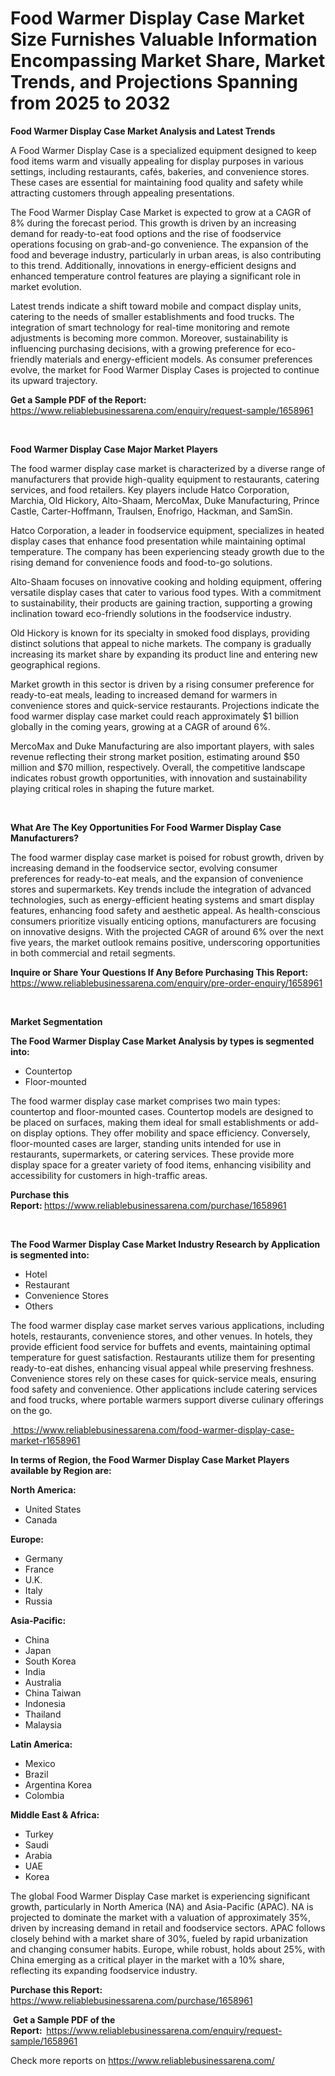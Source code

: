 <p><h1>Food Warmer Display Case Market Size Furnishes Valuable Information Encompassing Market Share, Market Trends, and Projections Spanning from 2025 to 2032</h1></p><p><strong>Food Warmer Display Case Market Analysis and Latest Trends</strong></p>
<p><p>A Food Warmer Display Case is a specialized equipment designed to keep food items warm and visually appealing for display purposes in various settings, including restaurants, cafés, bakeries, and convenience stores. These cases are essential for maintaining food quality and safety while attracting customers through appealing presentations.</p><p>The Food Warmer Display Case Market is expected to grow at a CAGR of 8% during the forecast period. This growth is driven by an increasing demand for ready-to-eat food options and the rise of foodservice operations focusing on grab-and-go convenience. The expansion of the food and beverage industry, particularly in urban areas, is also contributing to this trend. Additionally, innovations in energy-efficient designs and enhanced temperature control features are playing a significant role in market evolution.</p><p>Latest trends indicate a shift toward mobile and compact display units, catering to the needs of smaller establishments and food trucks. The integration of smart technology for real-time monitoring and remote adjustments is becoming more common. Moreover, sustainability is influencing purchasing decisions, with a growing preference for eco-friendly materials and energy-efficient models. As consumer preferences evolve, the market for Food Warmer Display Cases is projected to continue its upward trajectory.</p></p>
<p><strong>Get a Sample PDF of the Report:&nbsp;</strong> <a href="https://www.reliablebusinessarena.com/enquiry/request-sample/1658961?utm_campaign=2133&utm_medium=2&utm_source=Github&utm_content=ia&utm_term=08042025&utm_id=food-warmer-display-case">https://www.reliablebusinessarena.com/enquiry/request-sample/1658961</a></p>
<p>&nbsp;</p>
<p><strong>Food Warmer Display Case Major Market Players</strong></p>
<p><p>The food warmer display case market is characterized by a diverse range of manufacturers that provide high-quality equipment to restaurants, catering services, and food retailers. Key players include Hatco Corporation, Marchia, Old Hickory, Alto-Shaam, MercoMax, Duke Manufacturing, Prince Castle, Carter-Hoffmann, Traulsen, Enofrigo, Hackman, and SamSin.</p><p>Hatco Corporation, a leader in foodservice equipment, specializes in heated display cases that enhance food presentation while maintaining optimal temperature. The company has been experiencing steady growth due to the rising demand for convenience foods and food-to-go solutions.</p><p>Alto-Shaam focuses on innovative cooking and holding equipment, offering versatile display cases that cater to various food types. With a commitment to sustainability, their products are gaining traction, supporting a growing inclination toward eco-friendly solutions in the foodservice industry.</p><p>Old Hickory is known for its specialty in smoked food displays, providing distinct solutions that appeal to niche markets. The company is gradually increasing its market share by expanding its product line and entering new geographical regions.</p><p>Market growth in this sector is driven by a rising consumer preference for ready-to-eat meals, leading to increased demand for warmers in convenience stores and quick-service restaurants. Projections indicate the food warmer display case market could reach approximately $1 billion globally in the coming years, growing at a CAGR of around 6%.</p><p>MercoMax and Duke Manufacturing are also important players, with sales revenue reflecting their strong market position, estimating around $50 million and $70 million, respectively. Overall, the competitive landscape indicates robust growth opportunities, with innovation and sustainability playing critical roles in shaping the future market.</p></p>
<p>&nbsp;</p>
<p><strong>What Are The Key Opportunities For Food Warmer Display Case Manufacturers?</strong></p>
<p><p>The food warmer display case market is poised for robust growth, driven by increasing demand in the foodservice sector, evolving consumer preferences for ready-to-eat meals, and the expansion of convenience stores and supermarkets. Key trends include the integration of advanced technologies, such as energy-efficient heating systems and smart display features, enhancing food safety and aesthetic appeal. As health-conscious consumers prioritize visually enticing options, manufacturers are focusing on innovative designs. With the projected CAGR of around 6% over the next five years, the market outlook remains positive, underscoring opportunities in both commercial and retail segments.</p></p>
<p><strong>Inquire or Share Your Questions If Any Before Purchasing This Report:</strong> <a href="https://www.reliablebusinessarena.com/enquiry/pre-order-enquiry/1658961?utm_campaign=2133&utm_medium=2&utm_source=Github&utm_content=ia&utm_term=08042025&utm_id=food-warmer-display-case">https://www.reliablebusinessarena.com/enquiry/pre-order-enquiry/1658961</a></p>
<p>&nbsp;</p>
<p><strong>Market Segmentation</strong></p>
<p><strong>The Food Warmer Display Case Market Analysis by types is segmented into:</strong></p>
<p><ul><li>Countertop</li><li>Floor-mounted</li></ul></p>
<p><p>The food warmer display case market comprises two main types: countertop and floor-mounted cases. Countertop models are designed to be placed on surfaces, making them ideal for small establishments or add-on display options. They offer mobility and space efficiency. Conversely, floor-mounted cases are larger, standing units intended for use in restaurants, supermarkets, or catering services. These provide more display space for a greater variety of food items, enhancing visibility and accessibility for customers in high-traffic areas.</p></p>
<p><strong>Purchase this Report:&nbsp;</strong><a href="https://www.reliablebusinessarena.com/purchase/1658961?utm_campaign=2133&utm_medium=2&utm_source=Github&utm_content=ia&utm_term=08042025&utm_id=food-warmer-display-case">https://www.reliablebusinessarena.com/purchase/1658961</a></p>
<p>&nbsp;</p>
<p><strong>The Food Warmer Display Case Market Industry Research by Application is segmented into:</strong></p>
<p><ul><li>Hotel</li><li>Restaurant</li><li>Convenience Stores</li><li>Others</li></ul></p>
<p><p>The food warmer display case market serves various applications, including hotels, restaurants, convenience stores, and other venues. In hotels, they provide efficient food service for buffets and events, maintaining optimal temperature for guest satisfaction. Restaurants utilize them for presenting ready-to-eat dishes, enhancing visual appeal while preserving freshness. Convenience stores rely on these cases for quick-service meals, ensuring food safety and convenience. Other applications include catering services and food trucks, where portable warmers support diverse culinary offerings on the go.</p></p>
<p><a href="https://www.reliablebusinessarena.com/food-warmer-display-case-market-r1658961?utm_campaign=2133&utm_medium=2&utm_source=Github&utm_content=ia&utm_term=08042025&utm_id=food-warmer-display-case">&nbsp;https://www.reliablebusinessarena.com/food-warmer-display-case-market-r1658961</a></p>
<p><strong>In terms of Region, the Food Warmer Display Case Market Players available by Region are:</strong></p>
<p>
    <p> <strong> North America: </strong>
        <ul>
            <li>United States</li>
            <li>Canada</li>
        </ul>
        </p> 
    <p> <strong> Europe: </strong>
        <ul>
            <li>Germany</li>
            <li>France</li>
            <li>U.K.</li>
            <li>Italy</li>
            <li>Russia</li>
        </ul>
        </p> 
    <p> <strong> Asia-Pacific: </strong>
        <ul>
            <li>China</li>
            <li>Japan</li>
            <li>South Korea</li>
            <li>India</li>
            <li>Australia</li>
            <li>China Taiwan</li>
            <li>Indonesia</li>
            <li>Thailand</li>
            <li>Malaysia</li>
        </ul>
        </p> 
    <p> <strong> Latin America: </strong>
        <ul>
            <li>Mexico</li>
            <li>Brazil</li>
            <li>Argentina Korea</li>
            <li>Colombia</li>
        </ul>
        </p> 
    <p> <strong> Middle East & Africa: </strong>
        <ul>
            <li>Turkey</li>
            <li>Saudi</li>
            <li>Arabia</li>
            <li>UAE</li>
            <li>Korea</li>
        </ul>
    </p>
    </p>
<p><p>The global Food Warmer Display Case market is experiencing significant growth, particularly in North America (NA) and Asia-Pacific (APAC). NA is projected to dominate the market with a valuation of approximately 35%, driven by increasing demand in retail and foodservice sectors. APAC follows closely behind with a market share of 30%, fueled by rapid urbanization and changing consumer habits. Europe, while robust, holds about 25%, with China emerging as a critical player in the market with a 10% share, reflecting its expanding foodservice industry.</p></p>
<p><strong>Purchase this Report: </strong><a href="https://www.reliablebusinessarena.com/purchase/1658961?utm_campaign=2133&utm_medium=2&utm_source=Github&utm_content=ia&utm_term=08042025&utm_id=food-warmer-display-case">https://www.reliablebusinessarena.com/purchase/1658961</a></p>
<p>&nbsp;<strong>Get a Sample PDF of the Report:&nbsp;&nbsp;</strong><a href="https://www.reliablebusinessarena.com/enquiry/request-sample/1658961?utm_campaign=2133&utm_medium=2&utm_source=Github&utm_content=ia&utm_term=08042025&utm_id=food-warmer-display-case">https://www.reliablebusinessarena.com/enquiry/request-sample/1658961</a></p>
<p><strong></strong></p>
<p>Check more reports on <a href="https://www.reliablebusinessarena.com/?utm_campaign=2133&utm_medium=2&utm_source=Github&utm_content=ia&utm_term=08042025&utm_id=food-warmer-display-case">https://www.reliablebusinessarena.com/</a></p>